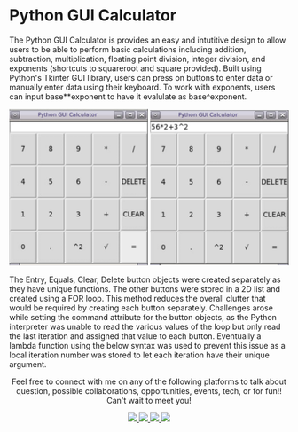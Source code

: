 # Python GUI Calculator

The Python GUI Calculator is provides an easy and intutitive design to allow users to be able to perform basic calculations including addition, subtraction, multiplication, floating point division, integer division, and exponents (shortcuts to squareroot and square provided). Built using Python's Tkinter GUI library, users can press on buttons to enter data or manually enter data using their keyboard. To work with exponents, users can input base**exponent to have it evalulate as base^exponent.

<p align = "center">
  <img src="images/calculator_gui_1.png" width = 250px>
  <img src="images/calculator_gui_2.png" width = 250px>
</p>

The Entry, Equals, Clear, Delete button objects were created separately as they have unique functions. The other buttons were stored in a 2D list and created using a FOR loop. This method reduces the overall clutter that would be required by creating each button separately. Challenges arose while setting the command attribute for the button objects, as the Python interpreter was unable to read the various values of the loop but only read the last iteration and assigned that value to each button. Eventually a lambda function using the below syntax was used to prevent this issue as a local iteration number was stored to let each iteration have their unique argument.

<p align= "center">Feel free to connect with me on any of the following platforms to talk about question, possible collaborations, opportunities, events, tech, or for fun!! Can't wait to meet you!</p>
<p align = "center">
  <a href="https://www.linkedin.com/in/divyank-shah/" target = "_blank">
    <img src="https://evergreenengineering.com/wp-content/uploads/2019/06/LinkedIn_logo_initials.png" width = 60px>
  </a>

  <a href="https://instagram.com/divyank.shah" target = "_blank">
    <img src="https://i.dlpng.com/static/png/6382269_preview.png" width = 90px>
  </a>

  <a href="https://github.com/shahdivyank" target = "_blank">
    <img src="https://www.tethysplatform.org/images/github-icon.png" width = 65px>
  </a>

  <a href="mailto:divyank.shah.2016@gmail.com" target = "_blank">
    <img src="https://logos-world.net/wp-content/uploads/2020/11/Gmail-Logo.png" width = 100px>
  </a>
</p>
